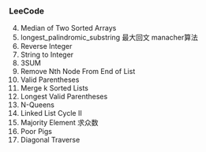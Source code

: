 ### LeeCode 
4. Median of Two Sorted Arrays
6. longest_palindromic_substring  最大回文 manacher算法
7. Reverse Integer
8. String to Integer
15. 3SUM
19. Remove Nth Node From End of List
20. Valid Parentheses  
23. Merge k Sorted Lists
32. Longest Valid Parentheses
51. N-Queens
142. Linked List Cycle II
169. Majority Element   求众数
458. Poor Pigs
498. Diagonal Traverse